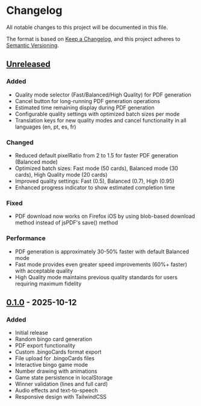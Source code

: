 # Changelog

All notable changes to this project will be documented in this file.

The format is based on [Keep a Changelog](https://keepachangelog.com/en/1.0.0/),
and this project adheres to [Semantic Versioning](https://semver.org/spec/v2.0.0.html).

## [Unreleased]

### Added

- Quality mode selector (Fast/Balanced/High Quality) for PDF generation
- Cancel button for long-running PDF generation operations
- Estimated time remaining display during PDF generation
- Configurable quality settings with optimized batch sizes per mode
- Translation keys for new quality modes and cancel functionality in all languages (en, pt, es, fr)

### Changed

- Reduced default pixelRatio from 2 to 1.5 for faster PDF generation (Balanced mode)
- Optimized batch sizes: Fast mode (50 cards), Balanced mode (30 cards), High Quality mode (20 cards)
- Improved quality settings: Fast (0.5), Balanced (0.7), High (0.95)
- Enhanced progress indicator to show estimated completion time

### Fixed

- PDF download now works on Firefox iOS by using blob-based download method instead of jsPDF's save() method

### Performance

- PDF generation is approximately 30-50% faster with default Balanced mode
- Fast mode provides even greater speed improvements (60%+ faster) with acceptable quality
- High Quality mode maintains previous quality standards for users requiring maximum fidelity

## [0.1.0] - 2025-10-12

### Added

- Initial release
- Random bingo card generation
- PDF export functionality
- Custom .bingoCards format export
- File upload for .bingoCards files
- Interactive bingo game mode
- Number drawing with animations
- Game state persistence in localStorage
- Winner validation (lines and full card)
- Audio effects and text-to-speech
- Responsive design with TailwindCSS

[Unreleased]: https://github.com/Cabeda/bingo-card-generator/compare/v0.1.0...HEAD
[0.1.0]: https://github.com/Cabeda/bingo-card-generator/releases/tag/v0.1.0
